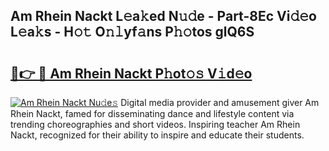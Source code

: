 ## Am Rhein Nackt L𝚎a𝚔ed N𝚞𝚍e - Part-8Ec Vi𝚍𝚎o L𝚎a𝚔s - H𝚘𝚝 O𝚗𝚕yf𝚊ns P𝚑𝚘tos glQ6S

# <h2><a href="http://kfey3c.oniu.top/?m=Am+Rhein+Nackt">🔗👉 🔴 Am Rhein Nackt P𝚑ot𝚘𝚜 V𝚒d𝚎o</a></h2>

[![Am Rhein Nackt Nu𝚍e𝚜](https://i.imgur.com/0qMVB7G.gif)](http://kfey3c.oniu.top/?m=Am+Rhein+Nackt)
Digital media provider and amusement giver Am Rhein Nackt, famed for disseminating dance and lifestyle content via trending choreographies and short videos. Inspiring teacher Am Rhein Nackt, recognized for their ability to inspire and educate their students.  
